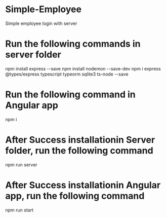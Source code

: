 # Simple-Employee
Simple employee login with server

# Run the following commands in server folder
npm install express --save
npm install nodemon --save-dev
npm i express @types/express typescript typeorm sqlite3 ts-node --save

# Run the following command in Angular app
npm i

# After Success installationin Server folder, run the following command
npm run server

# After Success installationin Angular app, run the following command
npm run start